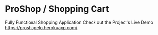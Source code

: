 # ProShop / Shopping Cart
Fully Functional Shopping Application
Check out the Project's Live Demo
https://proshopelo.herokuapp.com/
